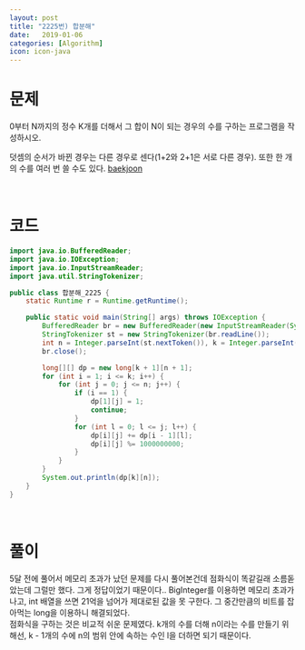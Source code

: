 ```yaml
---
layout: post
title: "2225번) 합분해"
date:   2019-01-06
categories: [Algorithm]
icon: icon-java
---
```


# 문제
0부터 N까지의 정수 K개를 더해서 그 합이 N이 되는 경우의 수를 구하는 프로그램을 작성하시오.

덧셈의 순서가 바뀐 경우는 다른 경우로 센다(1+2와 2+1은 서로 다른 경우). 또한 한 개의 수를 여러 번 쓸 수도 있다. [baekjoon](https://www.acmicpc.net/problem/2225)

<br>

# 코드
```java
import java.io.BufferedReader;
import java.io.IOException;
import java.io.InputStreamReader;
import java.util.StringTokenizer;

public class 합분해_2225 {
    static Runtime r = Runtime.getRuntime();

    public static void main(String[] args) throws IOException {
        BufferedReader br = new BufferedReader(new InputStreamReader(System.in));
        StringTokenizer st = new StringTokenizer(br.readLine());
        int n = Integer.parseInt(st.nextToken()), k = Integer.parseInt(st.nextToken());
        br.close();

        long[][] dp = new long[k + 1][n + 1];
        for (int i = 1; i <= k; i++) {
            for (int j = 0; j <= n; j++) {
                if (i == 1) {
                    dp[1][j] = 1;
                    continue;
                }
                for (int l = 0; l <= j; l++) {
                    dp[i][j] += dp[i - 1][l];
                    dp[i][j] %= 1000000000;
                }
            }
        }
        System.out.println(dp[k][n]);
    }
}
```

<br>

# 풀이
5달 전에 풀어서 메모리 초과가 났던 문제를 다시 풀어본건데 점화식이 똑같길래 소름돋았는데 그럴만 했다. 그게 정답이었기 때문이다.. BigInteger를 이용하면 메모리 초과가 나고, int 배열을 쓰면 21억을 넘어가 제대로된 값을 못 구한다. 그 중간만큼의 비트를 잡아먹는 long을 이용하니 해결되었다.  
점화식을 구하는 것은 비교적 쉬운 문제였다. k개의 수를 더해 n이라는 수를 만들기 위해선, k - 1개의 수에 n의 범위 안에 속하는 수인 l을 더하면 되기 때문이다. 
